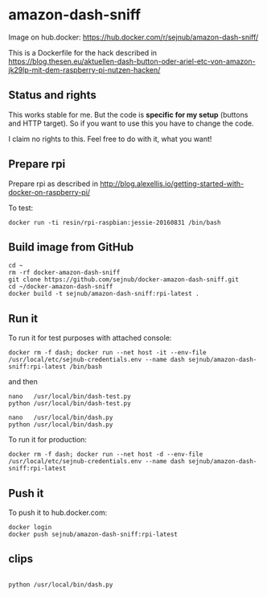 # amazon-dash-sniff

Image on hub.docker: https://hub.docker.com/r/sejnub/amazon-dash-sniff/

This is a Dockerfile for the hack described in https://blog.thesen.eu/aktuellen-dash-button-oder-ariel-etc-von-amazon-jk29lp-mit-dem-raspberry-pi-nutzen-hacken/


## Status and rights
This works stable for me. But the code is **specific for my setup** (buttons and HTTP target). 
So if you want to use this you have to change the code. 

I claim no rights to this. Feel free to do with it, what you want!


## Prepare rpi
Prepare rpi as described in http://blog.alexellis.io/getting-started-with-docker-on-raspberry-pi/

To test: 
```
docker run -ti resin/rpi-raspbian:jessie-20160831 /bin/bash
```

## Build image from GitHub

```
cd ~
rm -rf docker-amazon-dash-sniff
git clone https://github.com/sejnub/docker-amazon-dash-sniff.git
cd ~/docker-amazon-dash-sniff 
docker build -t sejnub/amazon-dash-sniff:rpi-latest .
```

## Run it

To run it for test purposes with attached console:
```
docker rm -f dash; docker run --net host -it --env-file /usr/local/etc/sejnub-credentials.env --name dash sejnub/amazon-dash-sniff:rpi-latest /bin/bash
```
and then
````
nano   /usr/local/bin/dash-test.py
python /usr/local/bin/dash-test.py

nano   /usr/local/bin/dash.py
python /usr/local/bin/dash.py

````


To run it for production:
```
docker rm -f dash; docker run --net host -d --env-file /usr/local/etc/sejnub-credentials.env --name dash sejnub/amazon-dash-sniff:rpi-latest
```

## Push it

To push it to hub.docker.com:
```
docker login
docker push sejnub/amazon-dash-sniff:rpi-latest
```

## clips

```

python /usr/local/bin/dash.py

```
